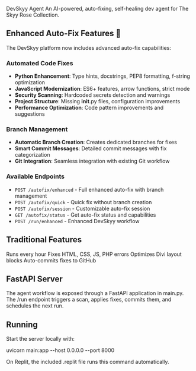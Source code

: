 DevSkyy Agent
An AI-powered, auto-fixing, self-healing dev agent for The Skyy Rose Collection.

## Enhanced Auto-Fix Features 🤖

The DevSkyy platform now includes advanced auto-fix capabilities:

### Automated Code Fixes
- **Python Enhancement**: Type hints, docstrings, PEP8 formatting, f-string optimization
- **JavaScript Modernization**: ES6+ features, arrow functions, strict mode
- **Security Scanning**: Hardcoded secrets detection and warnings
- **Project Structure**: Missing __init__.py files, configuration improvements
- **Performance Optimization**: Code pattern improvements and suggestions

### Branch Management
- **Automatic Branch Creation**: Creates dedicated branches for fixes
- **Smart Commit Messages**: Detailed commit messages with fix categorization
- **Git Integration**: Seamless integration with existing Git workflow

### Available Endpoints
- `POST /autofix/enhanced` - Full enhanced auto-fix with branch management
- `POST /autofix/quick` - Quick fix without branch creation  
- `POST /autofix/session` - Customizable auto-fix session
- `GET /autofix/status` - Get auto-fix status and capabilities
- `POST /run/enhanced` - Enhanced DevSkyy workflow

## Traditional Features
Runs every hour
Fixes HTML, CSS, JS, PHP errors
Optimizes Divi layout blocks
Auto-commits fixes to GitHub

## FastAPI Server
The agent workflow is exposed through a FastAPI application in main.py. The /run endpoint triggers a scan, applies fixes, commits them, and schedules the next run.

## Running
Start the server locally with:

uvicorn main:app --host 0.0.0.0 --port 8000

On Replit, the included .replit file runs this command automatically.
